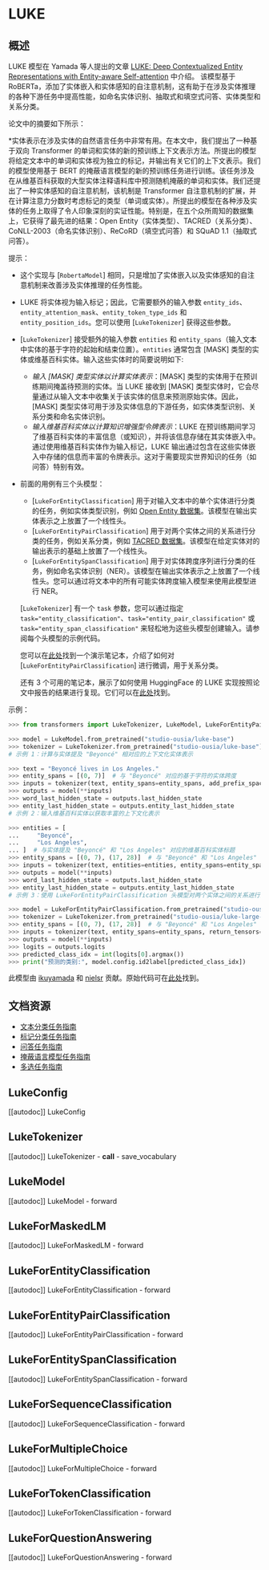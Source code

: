 <!--版权所有 2021 年 The HuggingFace 团队。保留所有权利。

根据 Apache 许可证，第 2.0 版（“许可证”），除非遵从该许可证，否则不得使用此文件。
您可以在下面获取许可证的副本

http://www.apache.org/licenses/LICENSE-2.0

除非适用法律要求或书面同意，根据此许可证分发的软件是基于“按原样”分发的，
没有任何明示或暗示的担保或条件。有关许可证下的特定语言的详细信息，请参阅许可证。

⚠️ 请注意，此文件以 Markdown 格式编写，但包含特定语法，适用于我们的 doc-builder（类似于 MDX），
可能无法在您的 Markdown 查看器中正确显示。

-->

# LUKE

## 概述

LUKE 模型在 Yamada 等人提出的文章 [LUKE: Deep Contextualized Entity Representations with Entity-aware Self-attention](https://arxiv.org/abs/2010.01057) 中介绍。
该模型基于 RoBERTa，添加了实体嵌入和实体感知的自注意机制，这有助于在涉及实体推理的各种下游任务中提高性能，如命名实体识别、抽取式和填空式问答、实体类型和关系分类。

论文中的摘要如下所示：

*实体表示在涉及实体的自然语言任务中非常有用。在本文中，我们提出了一种基于双向 Transformer 的单词和实体的新的预训练上下文表示方法。所提出的模型将给定文本中的单词和实体视为独立的标记，并输出有关它们的上下文表示。我们的模型使用基于 BERT 的掩蔽语言模型的新的预训练任务进行训练。该任务涉及在从维基百科获取的大型实体注释语料库中预测随机掩蔽的单词和实体。我们还提出了一种实体感知的自注意机制，该机制是 Transformer 自注意机制的扩展，并在计算注意力分数时考虑标记的类型（单词或实体）。所提出的模型在各种涉及实体的任务上取得了令人印象深刻的实证性能。特别是，在五个众所周知的数据集上，它获得了最先进的结果：Open Entity（实体类型）、TACRED（关系分类）、CoNLL-2003（命名实体识别）、ReCoRD（填空式问答）和 SQuAD 1.1（抽取式问答）。

提示：

- 这个实现与 [`RobertaModel`] 相同，只是增加了实体嵌入以及实体感知的自注意机制来改善涉及实体推理的任务性能。
- LUKE 将实体视为输入标记；因此，它需要额外的输入参数 `entity_ids`、`entity_attention_mask`、`entity_token_type_ids` 和 `entity_position_ids`。您可以使用
  [`LukeTokenizer`] 获得这些参数。
- [`LukeTokenizer`] 接受额外的输入参数 `entities` 和 `entity_spans`（输入文本中实体的基于字符的起始和结束位置）。`entities` 通常包含 [MASK] 类型的实体或维基百科实体。输入这些实体时的简要说明如下:

  - *输入 [MASK] 类型实体以计算实体表示*：[MASK] 类型的实体用于在预训练期间掩盖待预测的实体。当 LUKE 接收到 [MASK] 类型实体时，它会尽量通过从输入文本中收集关于该实体的信息来预测原始实体。因此，[MASK] 类型实体可用于涉及实体信息的下游任务，如实体类型识别、关系分类和命名实体识别。
  - *输入维基百科实体以计算知识增强型令牌表示*：LUKE 在预训练期间学习了维基百科实体的丰富信息（或知识），并将该信息存储在其实体嵌入中。通过使用维基百科实体作为输入标记，LUKE 输出通过包含在这些实体嵌入中存储的信息而丰富的令牌表示。这对于需要现实世界知识的任务（如问答）特别有效。

- 前面的用例有三个头模型：

  - [`LukeForEntityClassification`] 用于对输入文本中的单个实体进行分类的任务，例如实体类型识别，例如 [Open Entity 数据集](https://www.cs.utexas.edu/~eunsol/html_pages/open_entity.html)。该模型在输出实体表示之上放置了一个线性头。
  - [`LukeForEntityPairClassification`] 用于对两个实体之间的关系进行分类的任务，例如关系分类，例如 [TACRED 数据集](https://nlp.stanford.edu/projects/tacred/)。该模型在给定实体对的输出表示的基础上放置了一个线性头。
  - [`LukeForEntitySpanClassification`] 用于对实体跨度序列进行分类的任务，例如命名实体识别（NER）。该模型在输出实体表示之上放置了一个线性头。您可以通过将文本中的所有可能实体跨度输入模型来使用此模型进行 NER。

  [`LukeTokenizer`] 有一个 `task` 参数，您可以通过指定 `task="entity_classification"`、`task="entity_pair_classification"` 或
  `task="entity_span_classification"` 来轻松地为这些头模型创建输入。请参阅每个头模型的示例代码。

  您可以在[此处](https://github.com/NielsRogge/Transformers-Tutorials/tree/master/LUKE)找到一个演示笔记本，介绍了如何对 [`LukeForEntityPairClassification`] 进行微调，用于关系分类。

  还有 3 个可用的笔记本，展示了如何使用 HuggingFace 的 LUKE 实现按照论文中报告的结果进行复现。它们可以在[此处](https://github.com/studio-ousia/luke/tree/master/notebooks)找到。

示例：

```python
>>> from transformers import LukeTokenizer, LukeModel, LukeForEntityPairClassification

>>> model = LukeModel.from_pretrained("studio-ousia/luke-base")
>>> tokenizer = LukeTokenizer.from_pretrained("studio-ousia/luke-base")
# 示例 1：计算与实体提及 "Beyoncé" 相对应的上下文化实体表示

>>> text = "Beyoncé lives in Los Angeles."
>>> entity_spans = [(0, 7)]  # 与 "Beyoncé" 对应的基于字符的实体跨度
>>> inputs = tokenizer(text, entity_spans=entity_spans, add_prefix_space=True, return_tensors="pt")
>>> outputs = model(**inputs)
>>> word_last_hidden_state = outputs.last_hidden_state
>>> entity_last_hidden_state = outputs.entity_last_hidden_state
# 示例 2：输入维基百科实体以获取丰富的上下文化表示

>>> entities = [
...     "Beyoncé",
...     "Los Angeles",
... ]  # 与实体提及 "Beyoncé" 和 "Los Angeles" 对应的维基百科实体标题
>>> entity_spans = [(0, 7), (17, 28)]  # 与 "Beyoncé" 和 "Los Angeles" 对应的基于字符的实体跨度
>>> inputs = tokenizer(text, entities=entities, entity_spans=entity_spans, add_prefix_space=True, return_tensors="pt")
>>> outputs = model(**inputs)
>>> word_last_hidden_state = outputs.last_hidden_state
>>> entity_last_hidden_state = outputs.entity_last_hidden_state
# 示例 3：使用 LukeForEntityPairClassification 头模型对两个实体之间的关系进行分类

>>> model = LukeForEntityPairClassification.from_pretrained("studio-ousia/luke-large-finetuned-tacred")
>>> tokenizer = LukeTokenizer.from_pretrained("studio-ousia/luke-large-finetuned-tacred")
>>> entity_spans = [(0, 7), (17, 28)]  # 与 "Beyoncé" 和 "Los Angeles" 对应的基于字符的实体跨度
>>> inputs = tokenizer(text, entity_spans=entity_spans, return_tensors="pt")
>>> outputs = model(**inputs)
>>> logits = outputs.logits
>>> predicted_class_idx = int(logits[0].argmax())
>>> print("预测的类别:", model.config.id2label[predicted_class_idx])
```

此模型由 [ikuyamada](https://huggingface.co/ikuyamada) 和 [nielsr](https://huggingface.co/nielsr) 贡献。原始代码可在[此处](https://github.com/studio-ousia/luke)找到。

## 文档资源

- [文本分类任务指南](../tasks/sequence_classification)
- [标记分类任务指南](../tasks/token_classification)
- [问答任务指南](../tasks/question_answering)
- [掩蔽语言模型任务指南](../tasks/masked_language_modeling)
- [多选任务指南](../tasks/multiple_choice)

## LukeConfig

[[autodoc]] LukeConfig

## LukeTokenizer

[[autodoc]] LukeTokenizer
    - __call__
    - save_vocabulary

## LukeModel

[[autodoc]] LukeModel
    - forward

## LukeForMaskedLM

[[autodoc]] LukeForMaskedLM
    - forward

## LukeForEntityClassification

[[autodoc]] LukeForEntityClassification
    - forward

## LukeForEntityPairClassification

[[autodoc]] LukeForEntityPairClassification
    - forward

## LukeForEntitySpanClassification

[[autodoc]] LukeForEntitySpanClassification
    - forward

## LukeForSequenceClassification

[[autodoc]] LukeForSequenceClassification
    - forward

## LukeForMultipleChoice

[[autodoc]] LukeForMultipleChoice
    - forward

## LukeForTokenClassification

[[autodoc]] LukeForTokenClassification
    - forward

## LukeForQuestionAnswering

[[autodoc]] LukeForQuestionAnswering
    - forward